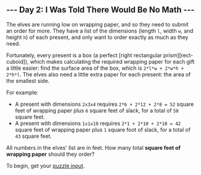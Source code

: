 ## --- Day 2: I Was Told There Would Be No Math ---

The elves are running low on wrapping paper, and so they need to submit an
order for more. They have a list of the dimensions (length `l`, width `w`, and
height `h`) of each present, and only want to order exactly as much as they
need.

Fortunately, every present is a box (a perfect
[right rectangular prism][rect-cuboid]), which makes calculating the required
wrapping paper for each gift a little easier: find the surface area of the box,
which is `2*l*w + 2*w*h + 2*h*l`. The elves also need a little extra paper for
each present: the area of the smallest side.

For example:

 - A present with dimensions `2x3x4` requires `2*6 + 2*12 + 2*8 = 52` square
   feet of wrapping paper plus `6` square feet of slack, for a total of `58`
   square feet.
 - A present with dimensions `1x1x10` requires `2*1 + 2*10 + 2*10 = 42` square
   feet of wrapping paper plus `1` square foot of slack, for a total of `43`
   square feet.

All numbers in the elves' list are in feet. How many total **square feet of
wrapping paper** should they order?

To begin, get your [puzzle input](input.txt).

[cuboid]: https://en.wikipedia.org/wiki/Cuboid#Rectangular_cuboid
